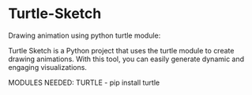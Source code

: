 # Turtle-Sketch


Drawing animation using python turtle module:

Turtle Sketch is a Python project that uses the turtle module to create drawing animations. With this tool, you can easily generate dynamic and engaging visualizations.

MODULES NEEDED: TURTLE - pip install turtle

